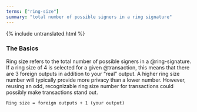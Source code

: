 ```yaml
---
terms: ["ring-size"]
summary: "total number of possible signers in a ring signature"
---
```


{% include untranslated.html %}
### The Basics
Ring size refers to the total number of possible signers in a @ring-signature. If a ring size of 4 is selected for a given @transaction, this means that there are 3 foreign outputs in addition to your “real” output. A higher ring size number will typically provide more privacy than a lower number. However, reusing an odd, recognizable ring size number for transactions could possibly make transactions stand out.

`Ring size = foreign outputs + 1 (your output)`